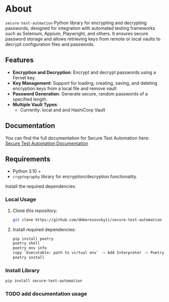 # About
`secure-test-autmation` Python library for encrypting and decrypting passwords, designed for integration with automated testing frameworks such as Selenium, Appium, Playwright, and others. It ensures secure password storage and allows retrieving keys from remote  or local vaults to decrypt configuration files and passwords.

## Features

- **Encryption and Decryption**: Encrypt and decrypt passwords using a Fernet key.
- **Key Management**: Support for loading, creating, saving, and deleting encryption keys from a local file and remove vault
- **Password Generation**: Generate secure, random passwords of a specified length.
- **Multiple Vault Types**: 
  - Currently: local and and HashiCorp Vault

## Documentation

You can find the full documentation for Secure Test Automation here:
[Secure Test Automation Documentation](https://secure-test-automation.readthedocs.io/en/latest/index.html)


## Requirements

- Python 3.10 +
- `cryptography` library for encryption/decryption functionality.

Install the required dependencies:

### Local Usage

1. Clone this repository:
   ```bash
   git clone https://github.com/dmberezovskyii/secure-test-automation
   ```
2. Install required dependencies:
   ```bash
   pip install poetry
   poetry shell
   poetry env info
   copy `Executable: path to virtual env` -> Add Interpreter -> Poetry Environment -> Existing environment -> add Executable -> Apply
   poetry install
   ```
### Install Library
   ```bash
   pip install secure-test-automation
   ```
### TODO add documentation usage